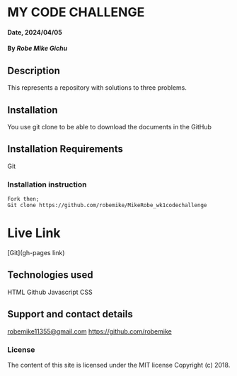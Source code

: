 # MY CODE CHALLENGE

#### Date, 2024/04/05

#### By *Robe Mike Gichu*

## Description
This represents a repository with solutions to three problems.

## Installation
You use git clone to be able to download the documents in the GitHub

## Installation Requirements
Git

### Installation instruction
```
Fork then;
Git clone https://github.com/robemike/MikeRobe_wk1codechallenge

```

# Live Link
[Git](gh-pages link)

## Technologies used
HTML
Github
Javascript
CSS

## Support and contact details
robemike11355@gmail.com
https://github.com/robemike

### License
The content of this site is licensed under the MIT license
Copyright (c) 2018.





